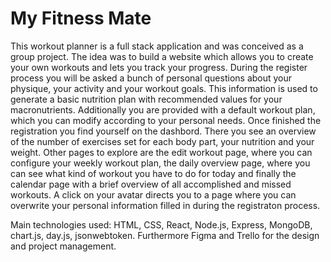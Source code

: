 # My Fitness Mate

This workout planner is a full stack application and was conceived as a group project. The idea was to build a website which allows you to create your own workouts and lets you track your progress. During the register process you will be asked a bunch of personal questions about your physique, your activity and your workout goals. This information is used to generate a basic nutrition plan with recommended values for your macronutrients. Additionally you are provided with a default workout plan, which you can modify according to your personal needs. Once finished the registration you find yourself on the dashbord. There you see an overview of the number of exercises set for each body part, your nutrition and your weight. Other pages to explore are the edit workout page, where you can configure your weekly workout plan, the daily overview page, where you can see what kind of workout you have to do for today and finally the calendar page with a brief overview of all accomplished and missed workouts. A click on your avatar directs you to a page where you can overwrite your personal information filled in during the registraton process.

Main technologies used: HTML, CSS, React, Node.js, Express, MongoDB, chart.js, day.js, jsonwebtoken. Furthermore Figma and Trello for the design and project management.
